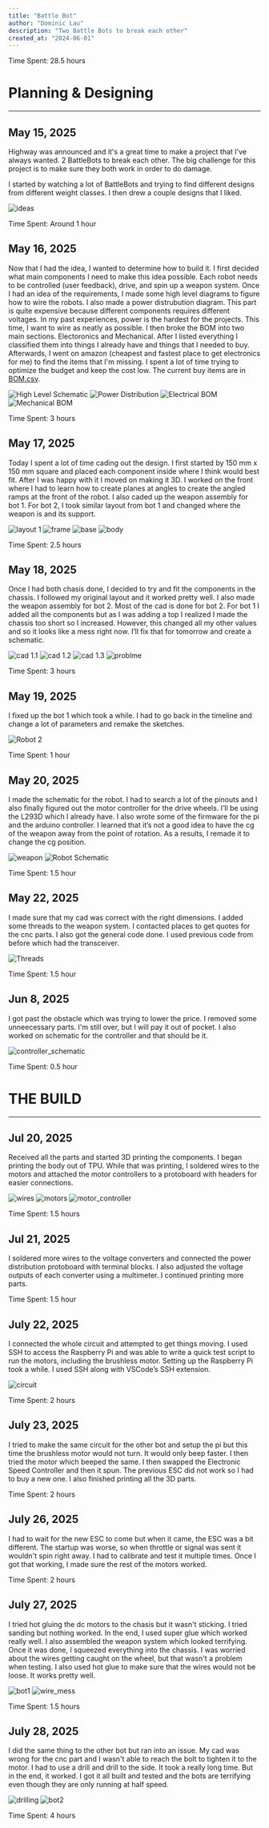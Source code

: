```yaml
---
title: "Battle Bot"
author: "Dominic Lau"
description: "Two Battle Bots to break each other"
created_at: "2024-06-01"
---
```


Time Spent: 28.5 hours

# Planning & Designing

---

## May 15, 2025

Highway was announced and it's a great time to make a project that I've always wanted. 2 BattleBots to break each other. The big challenge for this project is to make sure they both work in order to do damage.

I started by watching a lot of BattleBots and trying to find different designs from different weight classes. I then drew a couple designs that I liked.

![ideas](Images/Ideas/ideas.jpeg)

Time Spent: Around 1 hour

## May 16, 2025

Now that I had the idea, I wanted to determine how to build it. I first decided what main components I need to make this idea possible. Each robot needs to be controlled (user feedback), drive, and spin up a weapon system. Once I had an idea of the requirements, I made some high level diagrams to figure how to wire the robots. I also made a power distrubution diagram. This part is quite expensive because different components requires different voltages. In my past experiences, power is the hardest for the projects. This time, I want to wire as neatly as possible. I then broke the BOM into two main sections. Electoronics and Mechanical. After I listed everything I classified them into things I already have and things that I needed to buy. Afterwards, I went on amazon (cheapest and fastest place to get electronics for me) to find the items that I'm missing. I spent a lot of time trying to optimize the budget and keep the cost low. The current buy items are in [BOM.csv](./BOM.csv). 

![High Level Schematic](Images/Schematic/High_Level.jpeg)
![Power Distribution](Images/Schematic/Power.jpeg)
![Electrical BOM](Images/Ideas/Electrical_BOM.jpeg)
![Mechanical BOM](Images/Ideas/Mechanical_BOM.jpeg)

Time Spent: 3 hours

## May 17, 2025

Today I spent a lot of time cading out the design. I first started by 150 mm x 150 mm square and placed each component inside where I think would best fit. After I was happy with it I moved on making it 3D. I worked on the front where I had to learn how to create planes at angles to create the angled ramps at the front of the robot. I also caded up the weapon assembly for bot 1. For bot 2, I took similar layout from bot 1 and changed where the weapon is and its support.

![layout 1](Images/CAD/Layout_1.png)
![frame](Images/CAD/Frame.png)
![base](Images/CAD/Base.png)
![body](Images/CAD/Body.png)

Time Spent: 2.5 hours

## May 18, 2025

Once I had both chasis done, I decided to try and fit the components in the chassis. I followed my original layout and it worked pretty well. I also made the weapon assembly for bot 2. Most of the cad is done for bot 2. For bot 1 I added all the components but as I was adding a top I realized I made the chassis too short so I increased. However, this changed all my other values and so it looks like a mess right now. I’ll fix that for tomorrow and create a schematic.

![cad 1.1](Images/CAD/Full_Cad_1.1.png)
![cad 1.2](Images/CAD/Full_Cad_1.2.png)
![cad 1.3](Images/CAD/Full_Cad_1.3.png)
![problme](Images/CAD/Problem.png)

Time Spent: 3 hours

## May 19, 2025

I fixed up the bot 1 which took a while. I had to go back in the timeline and change a lot of parameters and remake the sketches.

![Robot 2](Images/CAD/Full_Cad_2.png)

Time Spent: 1 hour

## May 20, 2025

I made the schematic for the robot. I had to search a lot of the pinouts and I also finally figured out the motor controller for the drive wheels. I’ll be using the L293D which I already have. I also wrote some of the firmware for the pi and the arduino controller. I learned that it’s not a good idea to have the cg of the weapon away from the point of rotation. As a results, I remade it to change the cg position.

![weapon](Images/CAD/Weapon_1.png)
![Robot Schematic](Images/Schematic/Schematic_Robot.png)

Time Spent: 1.5 hour

## May 22, 2025

I made sure that my cad was correct with the right dimensions. I added some threads to the weapon system. I contacted places to get quotes for the cnc parts. I also got the general code done. I used previous code from before which had the transceiver.

![Threads](Images/CAD/Threads.png)

Time Spent: 1.5 hour 

## Jun 8, 2025

I got past the obstacle which was trying to lower the price. I removed some unneecessary parts. I'm still over, but I will pay it out of pocket. I also worked on schematic for the controller and that should be it.

![controller_schematic](Images/Schematic/controller_schematic.png)

Time Spent: 0.5 hour

# THE BUILD

---

## Jul 20, 2025

Received all the parts and started 3D printing the components. I began printing the body out of TPU. While that was printing, I soldered wires to the motors and attached the motor controllers to a protoboard with headers for easier connections.

![wires](Images/Build/wires.jpeg)
![motors](Images/Build/motors.jpeg)
![motor_controller](Images/Build/motor_controller.jpeg)

Time Spent: 1.5 hours

## Jul 21, 2025

I soldered more wires to the voltage converters and connected the power distribution protoboard with terminal blocks. I also adjusted the voltage outputs of each converter using a multimeter. I continued printing more parts.

Time Spent: 1.5 hour

## July 22, 2025

I connected the whole circuit and attempted to get things moving. I used SSH to access the Raspberry Pi and was able to write a quick test script to run the motors, including the brushless motor. Setting up the Raspberry Pi took a while. I used SSH along with VSCode’s SSH extension.

![circuit](Images/Build/circuit.jpeg)

Time Spent: 2 hours

## July 23, 2025

I tried to make the same circuit for the other bot and setup the pi but this time the brushless motor would not turn. It would only beep faster. I then tried the motor which beeped the same. I then swapped the Electronic Speed Controller and then it spun. The previous ESC did not work so I had to buy a new one. I also finished printing all the 3D parts.

Time Spent: 2 hours

## July 26, 2025

I had to wait for the new ESC to come but when it came, the ESC was a bit different. The startup was worse, so when throttle or signal was sent it wouldn't spin right away. I had to calibrate and test it multiple times. Once I got that working, I made sure the rest of the motors worked.

Time Spent: 2 hours

## July 27, 2025

I tried hot gluing the dc motors to the chasis but it wasn't sticking. I tried sanding but nothing worked. In the end, I used super glue which worked really well. I also assembled the weapon system which looked terrifying. Once it was done, I squeezed everything into the chassis. I was worried about the wires getting caught on the wheel, but that wasn't a problem when testing. I also used hot glue to make sure that the wires would not be loose. It works pretty well.

![bot1](Images/Build/bot1.jpeg)
![wire_mess](Images/Build/wire_mess.jpeg)

Time Spent: 1.5 hours

## July 28, 2025

I did the same thing to the other bot but ran into an issue. My cad was wrong for the cnc part and I wasn't able to reach the bolt to tighten it to the motor. I had to use a drill and drill to the side. It took a really long time. But in the end, it worked. I got it all built and tested and the bots are terrifying even though they are only running at half speed.

![drilling](Images/Build/drilling.jpeg)
![bot2](Images/Build/bot2.jpeg)

Time Spent: 4 hours
